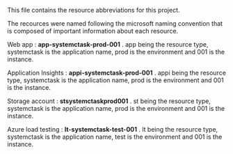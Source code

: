 This file contains the resource abbreviations for this project. 

The recources were named following the microsoft naming convention that is composed of important information about each resource.

Web app : **app-systemctask-prod-001** . app being the resource type, systemctask is the application name, prod is the environment and 001 is the instance.

Application Insights : **appi-systemctask-prod-001** . appi being the resource type, systemctask is the application name, prod is the environment and 001 is the instance.

Storage account : **stsystemctaskprod001** . st being the resource type, systemctask is the application name, prod is the environment and 001 is the instance.

Azure load testing : **lt-systemctask-test-001** . lt being the resource type, systemctask is the application name, test is the environment and 001 is the instance.

